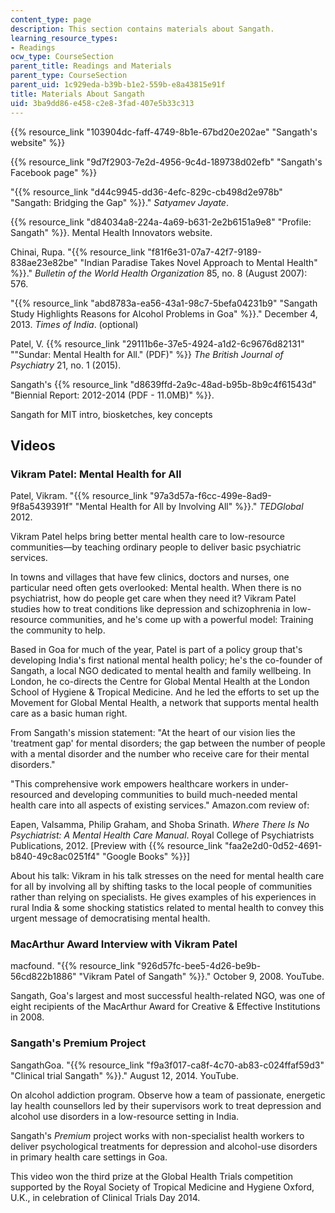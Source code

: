 ```yaml
---
content_type: page
description: This section contains materials about Sangath.
learning_resource_types:
- Readings
ocw_type: CourseSection
parent_title: Readings and Materials
parent_type: CourseSection
parent_uid: 1c929eda-b39b-b1e2-559b-e8a43815e91f
title: Materials About Sangath
uid: 3ba9dd86-e458-c2e8-3fad-407e5b33c313
---
```


{{% resource_link "103904dc-faff-4749-8b1e-67bd20e202ae" "Sangath's website" %}}

{{% resource_link "9d7f2903-7e2d-4956-9c4d-189738d02efb" "Sangath's Facebook page" %}}

"{{% resource_link "d44c9945-dd36-4efc-829c-cb498d2e978b" "Sangath: Bridging the Gap" %}}." _Satyamev Jayate_.

{{% resource_link "d84034a8-224a-4a69-b631-2e2b6151a9e8" "Profile: Sangath" %}}. Mental Health Innovators website.

Chinai, Rupa. "{{% resource_link "f81f6e31-07a7-42f7-9189-838ae23e82be" "Indian Paradise Takes Novel Approach to Mental Health" %}}." _Bulletin of the World Health Organization_ 85, no. 8 (August 2007): 576.

"{{% resource_link "abd8783a-ea56-43a1-98c7-5befa04231b9" "Sangath Study Highlights Reasons for Alcohol Problems in Goa" %}}." December 4, 2013. _Times of India_. (optional)

Patel, V. {{% resource_link "29111b6e-37e5-4924-a1d2-6c9676d82131" "\"Sundar: Mental Health for All.\" (PDF)" %}} _The British Journal of Psychiatry_ 21, no. 1 (2015).

Sangath's {{% resource_link "d8639ffd-2a9c-48ad-b95b-8b9c4f61543d" "Biennial Report: 2012-2014 (PDF - 11.0MB)" %}}.

Sangath for MIT intro, biosketches, key concepts

Videos
------

### Vikram Patel: Mental Health for All

Patel, Vikram. "{{% resource_link "97a3d57a-f6cc-499e-8ad9-9f8a5439391f" "Mental Health for All by Involving All" %}}." _TEDGlobal_ 2012.

Vikram Patel helps bring better mental health care to low-resource communities—by teaching ordinary people to deliver basic psychiatric services.

In towns and villages that have few clinics, doctors and nurses, one particular need often gets overlooked: Mental health. When there is no psychiatrist, how do people get care when they need it? Vikram Patel studies how to treat conditions like depression and schizophrenia in low-resource communities, and he's come up with a powerful model: Training the community to help.

Based in Goa for much of the year, Patel is part of a policy group that's developing India's first national mental health policy; he's the co-founder of Sangath, a local NGO dedicated to mental health and family wellbeing. In London, he co-directs the Centre for Global Mental Health at the London School of Hygiene & Tropical Medicine. And he led the efforts to set up the Movement for Global Mental Health, a network that supports mental health care as a basic human right.

From Sangath's mission statement: "At the heart of our vision lies the 'treatment gap' for mental disorders; the gap between the number of people with a mental disorder and the number who receive care for their mental disorders."

"This comprehensive work empowers healthcare workers in under-resourced and developing communities to build much-needed mental health care into all aspects of existing services." Amazon.com review of:

  Eapen, Valsamma, Philip Graham, and Shoba Srinath. _Where There Is No Psychiatrist: A Mental Health Care Manual_. Royal College of Psychiatrists Publications, 2012. \[Preview with {{% resource_link "faa2e2d0-0d52-4691-b840-49c8ac0251f4" "Google Books" %}}\]

About his talk: Vikram in his talk stresses on the need for mental health care for all by involving all by shifting tasks to the local people of communities rather than relying on specialists. He gives examples of his experiences in rural India & some shocking statistics related to mental health to convey this urgent message of democratising mental health.

### MacArthur Award Interview with Vikram Patel

macfound. "{{% resource_link "926d57fc-bee5-4d26-be9b-56cd822b1886" "Vikram Patel of Sangath" %}}." October 9, 2008. YouTube.

Sangath, Goa's largest and most successful health-related NGO, was one of eight recipients of the MacArthur Award for Creative & Effective Institutions in 2008.

### Sangath's Premium Project

SangathGoa. "{{% resource_link "f9a3f017-ca8f-4c70-ab83-c024ffaf59d3" "Clinical trial Sangath" %}}." August 12, 2014. YouTube.

On alcohol addiction program. Observe how a team of passionate, energetic lay health counsellors led by their supervisors work to treat depression and alcohol use disorders in a low-resource setting in India.

Sangath's _Premium_ project works with non-specialist health workers to deliver psychological treatments for depression and alcohol-use disorders in primary health care settings in Goa.

This video won the third prize at the Global Health Trials competition supported by the Royal Society of Tropical Medicine and Hygiene Oxford, U.K., in celebration of Clinical Trials Day 2014.
